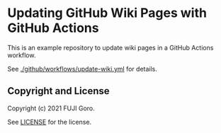 # Updating GitHub Wiki Pages with GitHub Actions

This is an example repository to update wiki pages in a GitHub Actions workflow.

See [./github/workflows/update-wiki.yml](./github/workflows/update-wiki.yml) for details.

## Copyright and License

Copyright (c) 2021 FUJI Goro.

See [LICENSE](./LICENSE) for the license.
